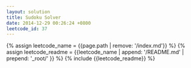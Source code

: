 ```yaml
---
layout: solution
title: Sudoku Solver
date: 2014-12-29 00:26:24 +0800
leetcode_id: 37
---
```

{% assign leetcode_name = {{page.path | remove: '/index.md'}}  %}
{% assign leetcode_readme = {{leetcode_name | append: '/README.md' | prepend: '_root/' }}  %}
{% include {{leetcode_readme}} %}
